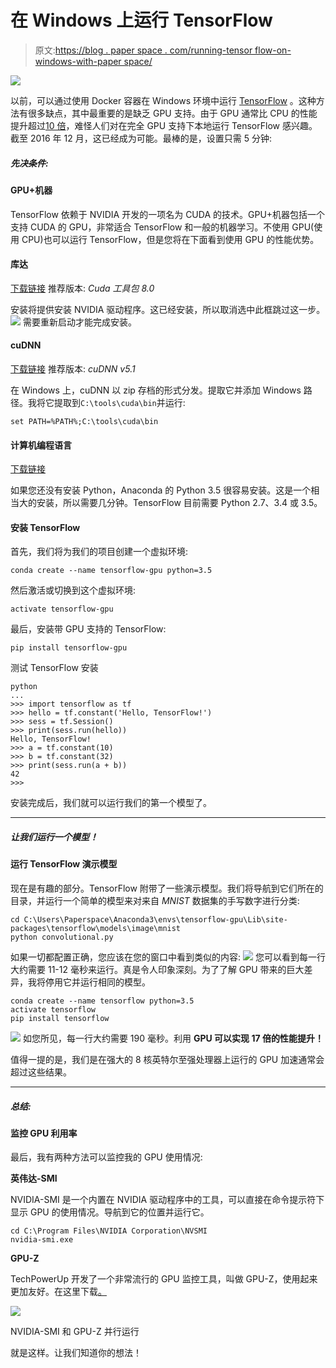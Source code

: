 # 在 Windows 上运行 TensorFlow

> 原文:[https://blog . paper space . com/running-tensor flow-on-windows-with-paper space/](https://blog.paperspace.com/running-tensorflow-on-windows-with-paperspace/)

![](../Images/899fd67c268d419abb8b0c8c8d466705.png)

以前，可以通过使用 Docker 容器在 Windows 环境中运行 [TensorFlow](https://www.tensorflow.org/) 。这种方法有很多缺点，其中最重要的是缺乏 GPU 支持。由于 GPU 通常比 CPU 的性能提升超过[10 倍](https://devblogs.nvidia.com/parallelforall/accelerate-machine-learning-cudnn-deep-neural-network-library/)，难怪人们对在完全 GPU 支持下本地运行 TensorFlow 感兴趣。截至 2016 年 12 月，这已经成为可能。最棒的是，设置只需 5 分钟:

##### 先决条件:

#### GPU+机器

TensorFlow 依赖于 NVIDIA 开发的一项名为 CUDA 的技术。GPU+机器包括一个支持 CUDA 的 GPU，非常适合 TensorFlow 和一般的机器学习。不使用 GPU(使用 CPU)也可以运行 TensorFlow，但是您将在下面看到使用 GPU 的性能优势。

#### 库达

[下载链接](https://developer.nvidia.com/cuda-downloads)
推荐版本: *Cuda 工具包 8.0*

安装将提供安装 NVIDIA 驱动程序。这已经安装，所以取消选中此框跳过这一步。
![](../Images/557197f521d617514e0ad371a3728164.png)
需要重新启动才能完成安装。

#### cuDNN

[下载链接](https://developer.nvidia.com/rdp/cudnn-download)
推荐版本: *cuDNN v5.1*

在 Windows 上，cuDNN 以 zip 存档的形式分发。提取它并添加 Windows 路径。我将它提取到`C:\tools\cuda\bin`并运行:

```
set PATH=%PATH%;C:\tools\cuda\bin 
```

#### 计算机编程语言

[下载链接](https://repo.continuum.io/archive/Anaconda3-4.2.0-Windows-x86_64.exe)

如果您还没有安装 Python，Anaconda 的 Python 3.5 很容易安装。这是一个相当大的安装，所以需要几分钟。TensorFlow 目前需要 Python 2.7、3.4 或 3.5。

#### 安装 TensorFlow

首先，我们将为我们的项目创建一个虚拟环境:

```
conda create --name tensorflow-gpu python=3.5 
```

然后激活或切换到这个虚拟环境:

```
activate tensorflow-gpu 
```

最后，安装带 GPU 支持的 TensorFlow:

```
pip install tensorflow-gpu 
```

测试 TensorFlow 安装

```
python
...
>>> import tensorflow as tf
>>> hello = tf.constant('Hello, TensorFlow!')
>>> sess = tf.Session()
>>> print(sess.run(hello))
Hello, TensorFlow!
>>> a = tf.constant(10)
>>> b = tf.constant(32)
>>> print(sess.run(a + b))
42
>>> 
```

安装完成后，我们就可以运行我们的第一个模型了。

* * *

##### 让我们运行一个模型！

#### 运行 TensorFlow 演示模型

现在是有趣的部分。TensorFlow 附带了一些演示模型。我们将导航到它们所在的目录，并运行一个简单的模型来对来自 *MNIST* 数据集的手写数字进行分类:

```
cd C:\Users\Paperspace\Anaconda3\envs\tensorflow-gpu\Lib\site-packages\tensorflow\models\image\mnist
python convolutional.py 
```

如果一切都配置正确，您应该在您的窗口中看到类似的内容:
![](../Images/89990b02b231dec668910bbafbd7a37b.png)
您可以看到每一行大约需要 11-12 毫秒来运行。真是令人印象深刻。为了了解 GPU 带来的巨大差异，我将停用它并运行相同的模型。

```
conda create --name tensorflow python=3.5
activate tensorflow
pip install tensorflow 
```

![](../Images/1fa3117b5c3b1803c458e7311c4b10cd.png)
如您所见，每一行大约需要 190 毫秒。利用 **GPU 可以实现 17 倍的性能提升！**

值得一提的是，我们是在强大的 8 核英特尔至强处理器上运行的 GPU 加速通常会超过这些结果。

* * *

##### 总结:

#### 监控 GPU 利用率

最后，我有两种方法可以监控我的 GPU 使用情况:

**英伟达-SMI**

NVIDIA-SMI 是一个内置在 NVIDIA 驱动程序中的工具，可以直接在命令提示符下显示 GPU 的使用情况。导航到它的位置并运行它。

```
cd C:\Program Files\NVIDIA Corporation\NVSMI
nvidia-smi.exe 
```

**GPU-Z**

TechPowerUp 开发了一个非常流行的 GPU 监控工具，叫做 GPU-Z，使用起来更加友好。在这里下载[。](https://www.techpowerup.com/gpuz/)

![](../Images/ea9795a887efb4cc8b737e0ad3391b1b.png)

NVIDIA-SMI 和 GPU-Z 并行运行

就是这样。让我们知道你的想法！